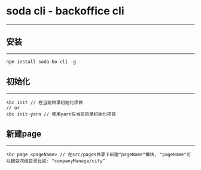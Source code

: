# soda cli - backoffice cli
---

## 安装
---
```shell
npm install soda-bo-cli -g
```


## 初始化
---
```shell
sbc init // 在当前目录初始化项目
// or
sbc init-yarn // 使用yarn在当前目录初始化项目
```

## 新建page
---
```shell
sbc page <pageName> // 在src/pages目录下新建"pageName"模块, "pageName"可以接受次级目录比如: "companyManage/city"
```
